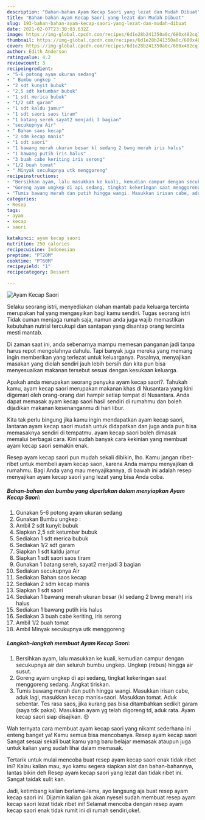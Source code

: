 ```yaml
---
description: "Bahan-bahan Ayam Kecap Saori yang lezat dan Mudah Dibuat"
title: "Bahan-bahan Ayam Kecap Saori yang lezat dan Mudah Dibuat"
slug: 193-bahan-bahan-ayam-kecap-saori-yang-lezat-dan-mudah-dibuat
date: 2021-02-07T23:30:03.632Z
image: https://img-global.cpcdn.com/recipes/6d1e28b241350a0c/680x482cq70/ayam-kecap-saori-foto-resep-utama.jpg
thumbnail: https://img-global.cpcdn.com/recipes/6d1e28b241350a0c/680x482cq70/ayam-kecap-saori-foto-resep-utama.jpg
cover: https://img-global.cpcdn.com/recipes/6d1e28b241350a0c/680x482cq70/ayam-kecap-saori-foto-resep-utama.jpg
author: Edith Anderson
ratingvalue: 4.2
reviewcount: 3
recipeingredient:
- "5-6 potong ayam ukuran sedang"
- " Bumbu ungkep "
- "2 sdt kunyit bubuk"
- "2,5 sdt ketumbar bubuk"
- "1 sdt merica bubuk"
- "1/2 sdt garam"
- "1 sdt kaldu jamur"
- "1 sdt saori saos tiram"
- "1 batang sereh sayat2 menjadi 3 bagian"
- "secukupnya Air"
- " Bahan saos kecap"
- "2 sdm kecap manis"
- "1 sdt saori"
- "1 bawang merah ukuran besar kl sedang 2 bwng merah iris halus"
- "1 bawang putih iris halus"
- "3 buah cabe keriting iris serong"
- "1/2 buah tomat"
- " Minyak secukupnya utk menggoreng"
recipeinstructions:
- "Bersihkan ayam, lalu masukkan ke kuali, kemudian campur dengan secukupnya air dan seluruh bumbu ungkep. Ungkep (rebus) hingga air susut."
- "Goreng ayam ungkep di api sedang, tingkat kekeringan saat menggoreng sedang. Angkat tiriskan."
- "Tumis bawang merah dan putih hingga wangi. Masukkan irisan cabe, aduk lagi, masukkan kecap manis+saori. Masukkan tomat. Aduk sebentar. Tes rasa saos, jika kurang pas bisa ditambahkan sedikit garam (saya tdk pakai). Masukkan ayam yg telah digoreng td, aduk rata. Ayam kecap saori siap disajikan. 😍"
categories:
- Resep
tags:
- ayam
- kecap
- saori

katakunci: ayam kecap saori 
nutrition: 250 calories
recipecuisine: Indonesian
preptime: "PT20M"
cooktime: "PT60M"
recipeyield: "1"
recipecategory: Dessert

---
```



![Ayam Kecap Saori](https://img-global.cpcdn.com/recipes/6d1e28b241350a0c/680x482cq70/ayam-kecap-saori-foto-resep-utama.jpg)

Selaku seorang istri, menyediakan olahan mantab pada keluarga tercinta merupakan hal yang mengasyikan bagi kamu sendiri. Tugas seorang istri Tidak cuman menjaga rumah saja, namun anda juga wajib memastikan kebutuhan nutrisi tercukupi dan santapan yang disantap orang tercinta mesti mantab.

Di zaman  saat ini, anda sebenarnya mampu memesan panganan jadi tanpa harus repot mengolahnya dahulu. Tapi banyak juga mereka yang memang ingin memberikan yang terlezat untuk keluarganya. Pasalnya, menyajikan masakan yang diolah sendiri jauh lebih bersih dan kita pun bisa menyesuaikan makanan tersebut sesuai dengan kesukaan keluarga. 



Apakah anda merupakan seorang penyuka ayam kecap saori?. Tahukah kamu, ayam kecap saori merupakan makanan khas di Nusantara yang kini digemari oleh orang-orang dari hampir setiap tempat di Nusantara. Anda dapat memasak ayam kecap saori hasil sendiri di rumahmu dan boleh dijadikan makanan kesenanganmu di hari libur.

Kita tak perlu bingung jika kamu ingin mendapatkan ayam kecap saori, lantaran ayam kecap saori mudah untuk didapatkan dan juga anda pun bisa memasaknya sendiri di tempatmu. ayam kecap saori boleh dimasak memalui berbagai cara. Kini sudah banyak cara kekinian yang membuat ayam kecap saori semakin enak.

Resep ayam kecap saori pun mudah sekali dibikin, lho. Kamu jangan ribet-ribet untuk membeli ayam kecap saori, karena Anda mampu menyajikan di rumahmu. Bagi Anda yang mau menyajikannya, di bawah ini adalah resep menyajikan ayam kecap saori yang lezat yang bisa Anda coba.

<!--inarticleads1-->

##### Bahan-bahan dan bumbu yang diperlukan dalam menyiapkan Ayam Kecap Saori:

1. Gunakan 5-6 potong ayam ukuran sedang
1. Gunakan  Bumbu ungkep :
1. Ambil 2 sdt kunyit bubuk
1. Siapkan 2,5 sdt ketumbar bubuk
1. Sediakan 1 sdt merica bubuk
1. Sediakan 1/2 sdt garam
1. Siapkan 1 sdt kaldu jamur
1. Siapkan 1 sdt saori saos tiram
1. Gunakan 1 batang sereh, sayat2 menjadi 3 bagian
1. Sediakan secukupnya Air
1. Sediakan  Bahan saos kecap
1. Sediakan 2 sdm kecap manis
1. Siapkan 1 sdt saori
1. Sediakan 1 bawang merah ukuran besar (kl sedang 2 bwng merah) iris halus
1. Sediakan 1 bawang putih iris halus
1. Sediakan 3 buah cabe keriting, iris serong
1. Ambil 1/2 buah tomat
1. Ambil  Minyak secukupnya utk menggoreng




<!--inarticleads2-->

##### Langkah-langkah membuat Ayam Kecap Saori:

1. Bersihkan ayam, lalu masukkan ke kuali, kemudian campur dengan secukupnya air dan seluruh bumbu ungkep. Ungkep (rebus) hingga air susut.
1. Goreng ayam ungkep di api sedang, tingkat kekeringan saat menggoreng sedang. Angkat tiriskan.
1. Tumis bawang merah dan putih hingga wangi. Masukkan irisan cabe, aduk lagi, masukkan kecap manis+saori. Masukkan tomat. Aduk sebentar. Tes rasa saos, jika kurang pas bisa ditambahkan sedikit garam (saya tdk pakai). Masukkan ayam yg telah digoreng td, aduk rata. Ayam kecap saori siap disajikan. 😍




Wah ternyata cara membuat ayam kecap saori yang nikamt sederhana ini enteng banget ya! Kamu semua bisa mencobanya. Resep ayam kecap saori Sangat sesuai sekali buat kamu yang baru belajar memasak ataupun juga untuk kalian yang sudah lihai dalam memasak.

Tertarik untuk mulai mencoba buat resep ayam kecap saori enak tidak ribet ini? Kalau kalian mau, ayo kamu segera siapkan alat dan bahan-bahannya, lantas bikin deh Resep ayam kecap saori yang lezat dan tidak ribet ini. Sangat taidak sulit kan. 

Jadi, ketimbang kalian berlama-lama, ayo langsung aja buat resep ayam kecap saori ini. Dijamin kalian gak akan nyesel sudah membuat resep ayam kecap saori lezat tidak ribet ini! Selamat mencoba dengan resep ayam kecap saori enak tidak rumit ini di rumah sendiri,oke!.

